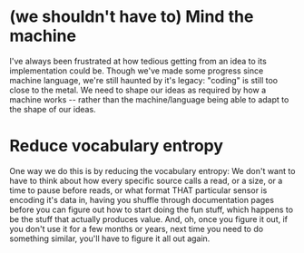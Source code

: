 
# (we shouldn't have to) Mind the machine
I've always been frustrated at how tedious getting from an idea to its implementation could be. 
Though we've made some progress since machine language, we're still haunted by it's legacy: 
"coding" is still too close to the metal. We need to shape our ideas as required by how a machine works 
-- rather than the machine/language being able to adapt to the shape of our ideas. 

# Reduce vocabulary entropy
One way we do this is by reducing the vocabulary entropy: 
We don't want to have to think about how every specific source calls a read, or a size, 
or a time to pause before reads, or what format THAT particular sensor is encoding it's data in, 
having you shuffle through documentation pages before you can figure out how to start doing the fun stuff, 
which happens to be the stuff that actually produces value. And, oh, once you figure it out, 
if you don't use it for a few months or years, next time you need to do something similar, 
you'll have to figure it all out again.

